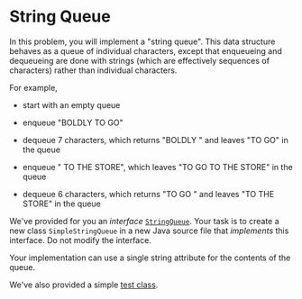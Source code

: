 # String Queue

In this problem, you will implement a "string queue". This data structure
behaves as a queue of individual characters, except that enqueueing and 
dequeueing are done with strings (which are effectively sequences of characters)
rather than individual characters.

For example, 

- start with an empty queue

- enqueue "BOLDLY TO GO" 

- dequeue 7 characters, which returns "BOLDLY " and leaves "TO GO" in the queue

- enqueue " TO THE STORE", which leaves "TO GO TO THE STORE" in the
  queue

- dequeue 6 characters, which returns "TO GO " and leaves "TO THE
  STORE" in the queue

We've provided for you an _interface_ [`StringQueue`](StringQueue.java). Your
task is to create a new class `SimpleStringQueue` in a new Java source file that
_implements_ this interface. Do not modify the interface.

Your implementation can use a single string attribute for the contents of the queue.

We've also provided a simple [test class](Test.java). 

